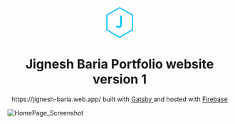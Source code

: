 <p align="center">
  <a href="https://jignesh-baria.web.app/">
    <img alt="logo" src="https://github.com/Jignesh220/portfolio/blob/master/src/images/Jignesh_logo.png" width="60" />
  </a>
</p>
<h1 align="center">
  Jignesh Baria Portfolio website version 1
</h1>

<p align="center">https://jignesh-baria.web.app/ built with 
<a href="https://www.gatsbyjs.com/docs">
Gatsby
</a>
and hosted with 
<a href="https://firebase.google.com/">Firebase</a>
</p>

<img alt="HomePage_Screenshot" src="https://firebasestorage.googleapis.com/v0/b/jignesh-baria.appspot.com/o/website_Home.png?alt=media&token=7ba8027f-3132-411c-ad7f-643ef6af80e4" max-width="100%" />
